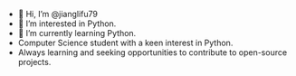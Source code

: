 - 👋 Hi, I’m @jianglifu79
- 👀 I’m interested in Python.
- 🌱 I’m currently learning Python.
- Computer Science student with a keen interest in Python.
- Always learning and seeking opportunities to contribute to open-source projects.

<!---
jianglifu79/jianglifu79 is a ✨ special ✨ repository because its `README.md` (this file) appears on your GitHub profile.
You can click the Preview link to take a look at your changes.
--->
